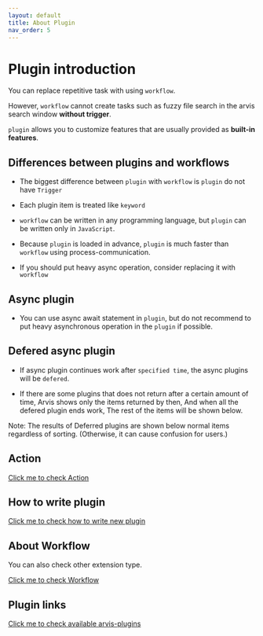 ```yaml
---
layout: default
title: About Plugin
nav_order: 5
---
```


# Plugin introduction

You can replace repetitive task with using `workflow`.

However, `workflow` cannot create tasks such as fuzzy file search in the arvis search window **without trigger**.

`plugin` allows you to customize features that are usually provided as **built-in features**.

## Differences between plugins and workflows

* The biggest difference between `plugin` with `workflow` is `plugin` do not have `Trigger`

* Each plugin item is treated like `keyword`

* `workflow` can be written in any programming language, but `plugin` can be written only in `JavaScript`.

* Because `plugin` is loaded in advance, `plugin` is much faster than `workflow` using process-communication.

* If you should put heavy async operation, consider replacing it with `workflow`

## Async plugin

* You can use async await statement in `plugin`, but do not recommend to put heavy asynchronous operation in the `plugin` if possible.

## Defered async plugin

* If async plugin continues work after `specified time`, the async plugins will be `defered`.

* If there are some plugins that does not return after a certain amount of time, Arvis shows only the items returned by then, And when all the defered plugin ends work, The rest of the items will be shown below.

Note: The results of Deferred plugins are shown below normal items regardless of sorting. (Otherwise, it can cause confusion for users.)

## Action

[Click me to check Action](./action-description.md)

## How to write plugin

[Click me to check how to write new plugin](./plugin-develop.md)

## About Workflow

You can also check other extension type.

[Click me to check Workflow](./workflow-intro.md)

## Plugin links

[Click me to check available arvis-plugins](./plugin-links.md)